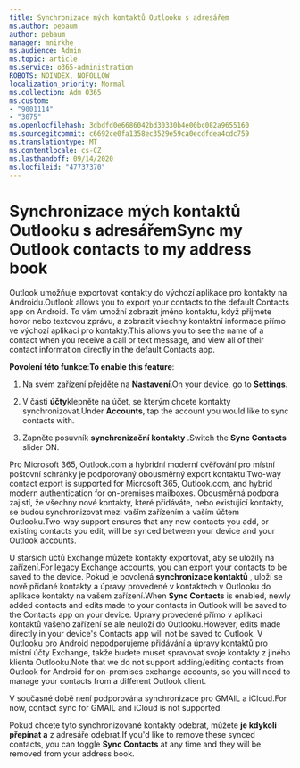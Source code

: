```yaml
---
title: Synchronizace mých kontaktů Outlooku s adresářem
ms.author: pebaum
author: pebaum
manager: mnirkhe
ms.audience: Admin
ms.topic: article
ms.service: o365-administration
ROBOTS: NOINDEX, NOFOLLOW
localization_priority: Normal
ms.collection: Adm_O365
ms.custom:
- "9001114"
- "3075"
ms.openlocfilehash: 3dbdfd0e6686042bd30330b4e00bc082a9655160
ms.sourcegitcommit: c6692ce0fa1358ec3529e59ca0ecdfdea4cdc759
ms.translationtype: MT
ms.contentlocale: cs-CZ
ms.lasthandoff: 09/14/2020
ms.locfileid: "47737370"
---
```

# <a name="sync-my-outlook-contacts-to-my-address-book"></a><span data-ttu-id="e5981-102">Synchronizace mých kontaktů Outlooku s adresářem</span><span class="sxs-lookup"><span data-stu-id="e5981-102">Sync my Outlook contacts to my address book</span></span>

<span data-ttu-id="e5981-103">Outlook umožňuje exportovat kontakty do výchozí aplikace pro kontakty na Androidu.</span><span class="sxs-lookup"><span data-stu-id="e5981-103">Outlook allows you to export your contacts to the default Contacts app on Android.</span></span> <span data-ttu-id="e5981-104">To vám umožní zobrazit jméno kontaktu, když přijmete hovor nebo textovou zprávu, a zobrazit všechny kontaktní informace přímo ve výchozí aplikaci pro kontakty.</span><span class="sxs-lookup"><span data-stu-id="e5981-104">This allows you to see the name of a contact when you receive a call or text message, and view all of their contact information directly in the default Contacts app.</span></span>
 
<span data-ttu-id="e5981-105">**Povolení této funkce**:</span><span class="sxs-lookup"><span data-stu-id="e5981-105">**To enable this feature**:</span></span>
 
1. <span data-ttu-id="e5981-106">Na svém zařízení přejděte na **Nastavení**.</span><span class="sxs-lookup"><span data-stu-id="e5981-106">On your device, go to **Settings**.</span></span>

2. <span data-ttu-id="e5981-107">V části **účty**klepněte na účet, se kterým chcete kontakty synchronizovat.</span><span class="sxs-lookup"><span data-stu-id="e5981-107">Under **Accounts**, tap the account you would like to sync contacts with.</span></span>

3. <span data-ttu-id="e5981-108">Zapněte posuvník **synchronizační kontakty** .</span><span class="sxs-lookup"><span data-stu-id="e5981-108">Switch the **Sync Contacts** slider ON.</span></span>
 
<span data-ttu-id="e5981-109">Pro Microsoft 365, Outlook.com a hybridní moderní ověřování pro místní poštovní schránky je podporovaný obousměrný export kontaktu.</span><span class="sxs-lookup"><span data-stu-id="e5981-109">Two-way contact export is supported for Microsoft 365, Outlook.com, and hybrid modern authentication for on-premises mailboxes.</span></span> <span data-ttu-id="e5981-110">Obousměrná podpora zajistí, že všechny nové kontakty, které přidáváte, nebo existující kontakty, se budou synchronizovat mezi vaším zařízením a vaším účtem Outlooku.</span><span class="sxs-lookup"><span data-stu-id="e5981-110">Two-way support ensures that any new contacts you add, or existing contacts you edit, will be synced between your device and your Outlook accounts.</span></span>
 
<span data-ttu-id="e5981-111">U starších účtů Exchange můžete kontakty exportovat, aby se uložily na zařízení.</span><span class="sxs-lookup"><span data-stu-id="e5981-111">For legacy Exchange accounts, you can export your contacts to be saved to the device.</span></span> <span data-ttu-id="e5981-112">Pokud je povolená **synchronizace kontaktů** , uloží se nově přidané kontakty a úpravy provedené v kontaktech v Outlooku do aplikace kontakty na vašem zařízení.</span><span class="sxs-lookup"><span data-stu-id="e5981-112">When **Sync Contacts** is enabled, newly added contacts and edits made to your contacts in Outlook will be saved to the Contacts app on your device.</span></span> <span data-ttu-id="e5981-113">Úpravy provedené přímo v aplikaci kontaktů vašeho zařízení se ale neuloží do Outlooku.</span><span class="sxs-lookup"><span data-stu-id="e5981-113">However, edits made directly in your device's Contacts app will not be saved to Outlook.</span></span> <span data-ttu-id="e5981-114">V Outlooku pro Android nepodporujeme přidávání a úpravy kontaktů pro místní účty Exchange, takže budete muset spravovat svoje kontakty z jiného klienta Outlooku.</span><span class="sxs-lookup"><span data-stu-id="e5981-114">Note that we do not support adding/editing contacts from Outlook for Android for on-premises exchange accounts, so you will need to manage your contacts from a different Outlook client.</span></span>
 
<span data-ttu-id="e5981-115">V současné době není podporována synchronizace pro GMAIL a iCloud.</span><span class="sxs-lookup"><span data-stu-id="e5981-115">For now, contact sync for GMAIL and iCloud is not supported.</span></span>
 
<span data-ttu-id="e5981-116">Pokud chcete tyto synchronizované kontakty odebrat, můžete **je kdykoli přepínat a** z adresáře odebrat.</span><span class="sxs-lookup"><span data-stu-id="e5981-116">If you'd like to remove these synced contacts, you can toggle **Sync Contacts** at any time and they will be removed from your address book.</span></span>
